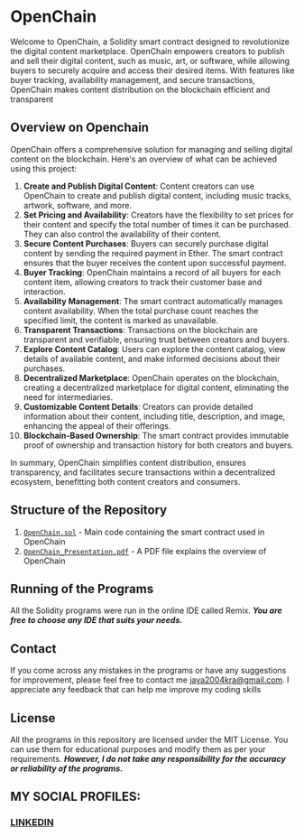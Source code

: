 # OpenChain
Welcome to OpenChain, a Solidity smart contract designed to revolutionize the digital content marketplace. OpenChain empowers creators to publish and sell their digital content, such as music, art, or software, while allowing buyers to securely acquire and access their desired items. With features like buyer tracking, availability management, and secure transactions, OpenChain makes content distribution on the blockchain efficient and transparent

## Overview on Openchain
OpenChain offers a comprehensive solution for managing and selling digital content on the blockchain. Here's an overview of what can be achieved using this project:
1. **Create and Publish Digital Content**: Content creators can use OpenChain to create and publish digital content, including music tracks, artwork, software, and more.
2. **Set Pricing and Availability**: Creators have the flexibility to set prices for their content and specify the total number of times it can be purchased. They can also control the availability of their content.
3. **Secure Content Purchases**: Buyers can securely purchase digital content by sending the required payment in Ether. The smart contract ensures that the buyer receives the content upon successful payment.
4. **Buyer Tracking**: OpenChain maintains a record of all buyers for each content item, allowing creators to track their customer base and interaction.
5. **Availability Management**: The smart contract automatically manages content availability. When the total purchase count reaches the specified limit, the content is marked as unavailable.
6. **Transparent Transactions**: Transactions on the blockchain are transparent and verifiable, ensuring trust between creators and buyers.
7. **Explore Content Catalog**: Users can explore the content catalog, view details of available content, and make informed decisions about their purchases.
8. **Decentralized Marketplace**: OpenChain operates on the blockchain, creating a decentralized marketplace for digital content, eliminating the need for intermediaries.
9. **Customizable Content Details**: Creators can provide detailed information about their content, including title, description, and image, enhancing the appeal of their offerings.
10. **Blockchain-Based Ownership**: The smart contract provides immutable proof of ownership and transaction history for both creators and buyers.

In summary, OpenChain simplifies content distribution, ensures transparency, and facilitates secure transactions within a decentralized ecosystem, benefitting both content creators and consumers.

## Structure of the Repository
1. [`OpenChain.sol`](https://github.com/fromjyce/OpenChain/blob/main/OpenChain.sol) - Main code containing the smart contract used in OpenChain
2. [`OpenChain_Presentation.pdf`](https://github.com/fromjyce/OpenChain/blob/main/OpenChain_Presentation.pdf) - A PDF file explains the overview of OpenChain

## Running of the Programs
All the Solidity programs were run in the online IDE called Remix.
***You are free to choose any IDE that suits your needs.***

## Contact
If you come across any mistakes in the programs or have any suggestions for improvement, please feel free to contact me <jaya2004kra@gmail.com>. I appreciate any feedback that can help me improve my coding skills

## License
All the programs in this repository are licensed under the MIT License. You can use them for educational purposes and modify them as per your requirements. ***However, I do not take any responsibility for the accuracy or reliability of the programs.***

## MY SOCIAL PROFILES:
### [LINKEDIN](https://www.linkedin.com/in/jayashrek/)
